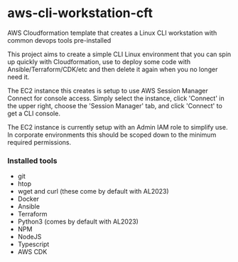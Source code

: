 # aws-cli-workstation-cft
AWS Cloudformation template that creates a Linux CLI workstation with common devops tools pre-installed

This project aims to create a simple CLI Linux environment that you can spin up quickly with Cloudformation,
use to deploy some code with Ansible/Terraform/CDK/etc and then delete it again when you no longer need it.

The EC2 instance this creates is setup to use AWS Session Manager Connect for console access. Simply select the 
instance, click 'Connect' in the upper right, choose the 'Session Manager' tab, and click 'Connect' to get a 
CLI console. 

The EC2 instance is currently setup with an Admin IAM role to simplify use. In corporate environments this should 
be scoped down to the minimum required permissions.  

### Installed tools
- git
- htop
- wget and curl (these come by default with AL2023)
- Docker
- Ansible
- Terraform
- Python3 (comes by default with AL2023)
- NPM
- NodeJS
- Typescript
- AWS CDK